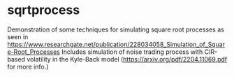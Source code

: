 # sqrtprocess
Demonstration of some techniques for simulating square root processes as seen in https://www.researchgate.net/publication/228034058_Simulation_of_Square-Root_Processes 
Includes simulation of noise trading process with CIR-based volatility in the Kyle-Back model (https://arxiv.org/pdf/2204.11069.pdf for more info.)
